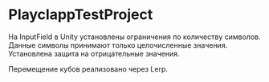 # PlayclappTestProject

На InputField в Unity установлены ограничения по количеству символов.
Данные символы принимают только целочисленные значения.
Установлена защита на отрицательные значения.

Перемещение кубов реализовано через Lerp.
